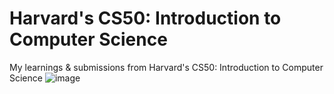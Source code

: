 # Harvard's CS50: Introduction to Computer Science
My learnings &amp; submissions from Harvard's CS50: Introduction to Computer Science
![image](https://github.com/thousandecibles/CS50x2023/assets/83544346/2ad27954-1af7-4233-9071-cd192c007d82)
